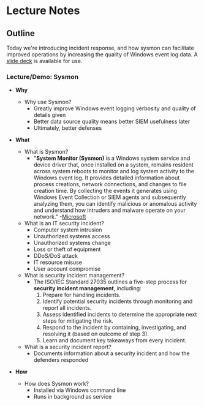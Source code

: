 # Lecture Notes

## Outline

Today we're introducing incident response, and how sysmon can facilitate improved operations by increasing the quality of Windows event log data. A [slide deck](https://docs.google.com/presentation/d/1HfzlFzJInmCF98tziLTMQ5A0N8raDdT9oNaIuAlqJfs/edit?usp=sharing) is available for use.

### Lecture/Demo: Sysmon

- **Why**
  - Why use Sysmon?
    - Greatly improve Windows event logging verbosity and quality of details given
    - Better data source quality means better SIEM usefulness later
    - Ultimately, better defenses

- **What**
  - What is Sysmon?
    - "**System Monitor (Sysmon)** is a Windows system service and device driver that, once installed on a system, remains resident across system reboots to monitor and log system activity to the Windows event log. It provides detailed information about process creations, network connections, and changes to file creation time. By collecting the events it generates using Windows Event Collection or SIEM agents and subsequently analyzing them, you can identify malicious or anomalous activity and understand how intruders and malware operate on your network." -[Microsoft](https://docs.microsoft.com/en-us/sysinternals/downloads/sysmon)
  - What is an IT security incident?
    - Computer system intrusion
    - Unauthorized systems access
    - Unauthorized systems change
    - Loss or theft of equipment
    - DDoS/DoS attack
    - IT resource misuse
    - User account compromise
  - What is security incident management?
    - The ISO/IEC Standard 27035 outlines a five-step process for **security incident management**, including:
      1. Prepare for handling incidents.
      1. Identify potential security incidents through monitoring and report all incidents.
      1. Assess identified incidents to determine the appropriate next steps for mitigating the risk.
      1. Respond to the incident by containing, investigating, and resolving it (based on outcome of step 3).
      1. Learn and document key takeaways from every incident.
  - What is a security incident report?
    - Documents information about a security incident and how the defenders responded

- **How**
  - How does Sysmon work?
    - Installed via Windows command line
    - Runs in background as service
